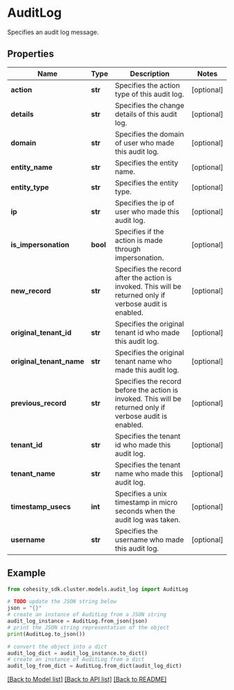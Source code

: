 # AuditLog

Specifies an audit log message.

## Properties

Name | Type | Description | Notes
------------ | ------------- | ------------- | -------------
**action** | **str** | Specifies the action type of this audit log. | [optional] 
**details** | **str** | Specifies the change details of this audit log. | [optional] 
**domain** | **str** | Specifies the domain of user who made this audit log. | [optional] 
**entity_name** | **str** | Specifies the entity name. | [optional] 
**entity_type** | **str** | Specifies the entity type. | [optional] 
**ip** | **str** | Specifies the ip of user who made this audit log. | [optional] 
**is_impersonation** | **bool** | Specifies if the action is made through impersonation. | [optional] 
**new_record** | **str** | Specifies the record after the action is invoked. This will be returned only if verbose audit is enabled.  | [optional] 
**original_tenant_id** | **str** | Specifies the original tenant id who made this audit log. | [optional] 
**original_tenant_name** | **str** | Specifies the original tenant name who made this audit log. | [optional] 
**previous_record** | **str** | Specifies the record before the action is invoked. This will be returned only if verbose audit is enabled.  | [optional] 
**tenant_id** | **str** | Specifies the tenant id who made this audit log. | [optional] 
**tenant_name** | **str** | Specifies the tenant name who made this audit log. | [optional] 
**timestamp_usecs** | **int** | Specifies a unix timestamp in micro seconds when the audit log was taken. | [optional] 
**username** | **str** | Specifies the username who made this audit log. | [optional] 

## Example

```python
from cohesity_sdk.cluster.models.audit_log import AuditLog

# TODO update the JSON string below
json = "{}"
# create an instance of AuditLog from a JSON string
audit_log_instance = AuditLog.from_json(json)
# print the JSON string representation of the object
print(AuditLog.to_json())

# convert the object into a dict
audit_log_dict = audit_log_instance.to_dict()
# create an instance of AuditLog from a dict
audit_log_from_dict = AuditLog.from_dict(audit_log_dict)
```
[[Back to Model list]](../README.md#documentation-for-models) [[Back to API list]](../README.md#documentation-for-api-endpoints) [[Back to README]](../README.md)


